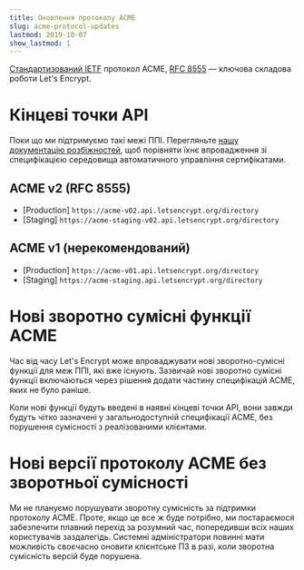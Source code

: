 ```yaml
---
title: Оновлення протоколу ACME
slug: acme-protocol-updates
lastmod: 2019-10-07
show_lastmod: 1
---
```



[Стандартизований IETF](https://letsencrypt.org/2019/03/11/acme-protocol-ietf-standard.html) протокол ACME, [RFC 8555](https://datatracker.ietf.org/doc/rfc8555/) — ключова складова роботи Let's Encrypt.

# Кінцеві точки API

Поки що ми підтримуємо такі межі ППІ. Перегляньте [нашу документацію розбіжностей](https://github.com/letsencrypt/boulder/blob/master/docs/acme-divergences.md), щоб порівняти їхнє впровадження зі специфікацією середовища автоматичного управління сертифікатами.

## ACME v2 (RFC 8555)

* [Production] `https://acme-v02.api.letsencrypt.org/directory`
* [Staging] `https://acme-staging-v02.api.letsencrypt.org/directory`

## ACME v1 (нерекомендований)

* [Production] `https://acme-v01.api.letsencrypt.org/directory`
* [Staging] `https://acme-staging.api.letsencrypt.org/directory`

# Нові зворотно сумісні функції ACME

Час від часу Let's Encrypt може впроваджувати нові зворотно-сумісні функції для меж ППІ, які вже існують. Зазвичай нові зворотно сумісні функції включаються через рішення додати частину специфікацій ACME, яких не було раніше.

Коли нові функції будуть введені в наявні кінцеві точки API, вони завжди будуть чітко зазначені у загальнодоступній специфікації ACME, без порушення сумісності з реалізованими клієнтами.

# Нові версії протоколу ACME без зворотньої сумісності

Ми не плануємо порушувати зворотну сумісність за підтримки протоколу ACME. Проте, якщо це все ж буде потрібно, ми постараємося забезпечити плавний перехід за розумний час, попередивши всіх наших користувачів заздалегідь. Системні адміністратори повинні мати можливість своєчасно оновити клієнтське ПЗ в разі, коли зворотна сумісність версій буде порушена.

